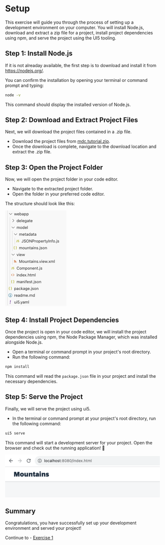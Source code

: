 # Setup

This exercise will guide you through the process of setting up a development environment on your computer. You will install Node.js, download and extract a zip file for a project, install project dependencies using npm, and serve the project using the UI5 tooling.

## Step 1: Install Node.js

If it is not alreaday available, the first step is to download and install it from https://nodejs.org/.

You can confirm the installation by opening your terminal or command prompt and typing:

```bash
node -v
```

This command should display the installed version of Node.js.

## Step 2: Download and Extract Project Files

Next, we will download the project files contained in a .zip file. 

- Download the project files from [mdc.tutorial.zip](../../../raw/main/ex0/mdc.tutorial.zip).
- Once the download is complete, navigate to the download location and extract the .zip file. 

## Step 3: Open the Project Folder

Now, we will open the project folder in your code editor.

- Navigate to the extracted project folder.
- Open the folder in your preferred code editor.

The structure should look like this: 

![Alt text](ex0_folder.png)

## Step 4: Install Project Dependencies

Once the project is open in your code editor, we will install the project dependencies using npm, the Node Package Manager, which was installed alongside Node.js.

- Open a terminal or command prompt in your project's root directory. 
- Run the following command:

```bash
npm install
```

This command will read the `package.json` file in your project and install the necessary dependencies.

## Step 5: Serve the Project

Finally, we will serve the project using ui5.

- In the terminal or command prompt at your project's root directory, run the following command:

```bash
ui5 serve
```

This command will start a development server for your project. Open the browser and check out the running application! 🚀

![Exercise 0 Result](ex0.png)

## Summary
Congratulations, you have successfully set up your development environment and served your project!

Continue to - [Exercise 1](../ex1/readme.md)